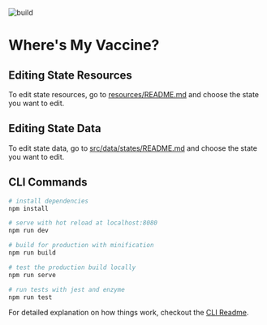 ![build](https://github.com/wheresmyvaccine/wheresmyvaccine.github.io/workflows/build/badge.svg)

# Where's My Vaccine?

## Editing State Resources

To edit state resources, go to [resources/README.md](resources/README.md) and choose the state you want to edit.

## Editing State Data

To edit state data, go to [src/data/states/README.md](src/data/states/README.md) and choose the state you want to edit.

## CLI Commands

```bash
# install dependencies
npm install

# serve with hot reload at localhost:8080
npm run dev

# build for production with minification
npm run build

# test the production build locally
npm run serve

# run tests with jest and enzyme
npm run test
```

For detailed explanation on how things work, checkout the [CLI Readme](https://github.com/developit/preact-cli/blob/master/README.md).
